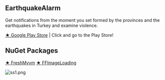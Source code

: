 ## EarthquakeAlarm
Get notifications from the moment you set formed by the provinces and the earthquakes in Turkey and examine violence.  

[★ Google Play Store](https://play.google.com/store/apps/details?id=f8.earthquake&amp;hl=tr) | Click and go to the Play Store!

## NuGet Packages

[★ FreshMvvm](https://github.com/rid00z/FreshMvvm) 
[★ FFImageLoading](https://github.com/luberda-molinet/FFImageLoading) 

![ss1.png](https://i.hizliresim.com/1IcFvo.png) 
